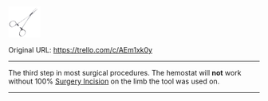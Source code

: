 ![hemostat.png\|200](./Hemostat%20-%20Attachments/6718845db30472d958dd7b7b.png)

Original URL: https://trello.com/c/AEm1xk0y

---

The third step in most surgical procedures. The hemostat will **not** work without 100% [Surgery Incision](../Surgery/Surgery%20Incision.md) on the limb the tool was used on.

---

